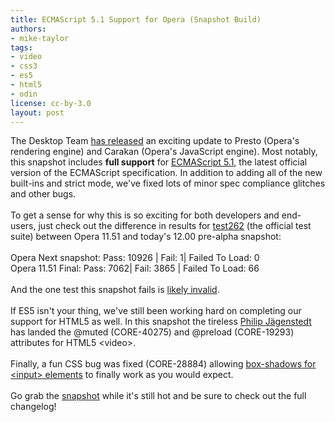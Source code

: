 ```yaml
---
title: ECMAScript 5.1 Support for Opera (Snapshot Build)
authors:
- mike-taylor
tags:
- video
- css3
- es5
- html5
- odin
license: cc-by-3.0
layout: post
---
```

The Desktop Team <a href="http://my.opera.com/desktopteam/blog/2011/09/13/es5">has released</a> an exciting update to Presto (Opera&#39;s rendering engine) and Carakan (Opera&#39;s JavaScript engine). Most notably, this snapshot includes <strong>full support</strong> for <a href="http://www.ecmascript.org/" target="_blank">ECMAScript 5.1</a>, the latest official version of the ECMAScript specification. In addition to adding all of the new built-ins and strict mode, we&#39;ve fixed lots of minor spec compliance glitches and other bugs.<br/><br/>To get a sense for why this is so exciting for both developers and end-users, just check out the difference in results for <a href="http://test262.ecmascript.org/">test262</a> (the official test suite) between Opera 11.51 and today&#39;s 12.00 pre-alpha snapshot:<br/><br/>Opera Next snapshot:  Pass: 10926 | Fail: 1| Failed To Load: 0<br/>Opera 11.51 Final:  Pass: 7062| Fail: 3865 | Failed To Load: 66<br/><br/>And the one test this snapshot fails is <a href="https://bugs.ecmascript.org/show_bug.cgi?id=179" target="_blank">likely invalid</a>.<br/><br/>If ES5 isn&#39;t your thing, we&#39;ve still been working hard on completing our support for HTML5 as well. In this snapshot the tireless <a href="http://twitter.com/foolip">Philip Jägenstedt</a> has landed the @muted (CORE-40275) and @preload (CORE-19293) attributes for HTML5 &lt;video&gt;.<br/><br/>Finally, a fun CSS bug was fixed (CORE-28884) allowing <a href="http://jsfiddle.net/p4zuZ/">box-shadows for &lt;input&gt; elements</a> to finally work as you would expect.<br/><br/>Go grab the <a href="http://my.opera.com/desktopteam/blog/2011/09/13/es5">snapshot</a> while it&#39;s still hot and be sure to check out the full changelog!
